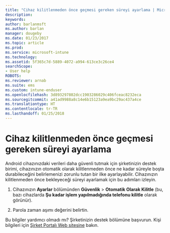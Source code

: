 ```yaml
---
title: "Cihaz kilitlenmeden önce geçmesi gereken süreyi ayarlama | Microsoft Docs"
description: 
keywords: 
author: barlanmsft
ms.author: barlan
manager: dougeby
ms.date: 01/23/2017
ms.topic: article
ms.prod: 
ms.service: microsoft-intune
ms.technology: 
ms.assetid: 5f365c7d-5889-4072-a994-613ce3c26ce4
searchScope:
- User help
ROBOTS: 
ms.reviewer: arnab
ms.suite: ems
ms.custom: intune-enduser
ms.openlocfilehash: 3d893297802dcc1903286029c406fceac8232eca
ms.sourcegitcommit: a41ad9988a8c14e6b15123a9ea9bc29ac437a4ce
ms.translationtype: HT
ms.contentlocale: tr-TR
ms.lasthandoff: 01/25/2018
---
```

# <a name="how-to-set-the-amount-of-time-before-your-device-is-locked"></a>Cihaz kilitlenmeden önce geçmesi gereken süreyi ayarlama

Android cihazınızdaki verileri daha güvenli tutmak için şirketinizin destek birimi, cihazınızın otomatik olarak kilitlenmeden önce ne kadar süreyle boşta durabileceğini belirlemenizi zorunlu tutan bir ilke ayarlayabilir. Cihazınızın kilitlenmeden önce bekleyeceği süreyi ayarlamak için bu adımları izleyin.

1.  Cihazınızın **Ayarlar** bölümünden **Güvenlik** &gt; **Otomatik Olarak Kilitle** (bu, bazı cihazlarda **Şu kadar işlem yapılmadığında telefonu kilitle** olarak görünür).

2.  Parola zaman aşımı değerini belirtin.

Bu bilgiler yardımcı olmadı mı? Şirketinizin destek bölümüne başvurun. Kişi bilgileri için [Şirket Portalı Web sitesine](https://portal.manage.microsoft.com#HelpDeskDialog) bakın.
